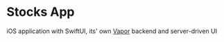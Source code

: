 # Stocks App

iOS application with SwiftUI, its' own [Vapor](https://github.com/vapor/vapor) backend and server-driven UI
